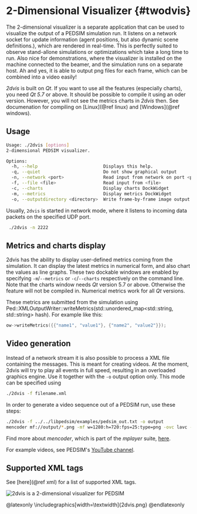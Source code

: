 2-Dimensional Visualizer {#twodvis}
========================


The 2-dimensional visualizer is a separate application that can be
used to visualize the output of a PEDSIM simulation run. It listens on
a network socket for update information (agent positions, but also
dynamic scene definitions.), which are rendered in real-time. This is
perfectly suited to observe stand-allone simulations or optimizations
which take a long time to run. Also nice for demonstrations, where the
visualizer is installed on the machine connected to the beamer, and
the simulation runs on a separate host. Ah and yes, it is able to
output png files for each frame, which can be combined into a video
easily!

_2dvis_ is built on _Qt_. If you want to use all the features (especially
charts), you need _Qt 5.7_ or above. It should be possible to compile it
using an oder version. However, you will not see the metrics charts in
_2dvis_ then. See documenation for compiling on [Linux](@ref linux) and
[Windows](@ref windows).


## Usage

~~~~ .sh
Usage: ./2dvis [options]
2-dimensional PEDSIM visualizer.

Options:
  -h, --help                         Displays this help.
  -q, --quiet                        Do not show graphical output
  -n, --network <port>               Read input from network on port <port>
  -f, --file <file>                  Read input from <file>
  -c, --charts                       Display charts DockWidget
  -m, --metrics                      Display metrics DockWidget
  -o, --outputdirectory <directory>  Write frame-by-frame image output to <directory>
~~~~

Usually, `2dvis` is started in network mode, where it listens to
incoming data packets on the specified UDP port.

~~~~ .sh
 ./2dvis -n 2222
~~~~

## Metrics and charts display

2dvis has the ability to display user-defined metrics coming from the
simulation. It can display the latest metrics in numerical form, and
also chart the values as line graphs. These two dockable windows are
enabled by specifying `-m`/`--metrics` or `-c`/`--charts` respectively
on the command line. Note that the charts window needs _Qt_ version
5.7 or above. Otherwise the feature will not be compiled in. Numerical
metrics work for all _Qt_ versions.

These metrics are submitted from the simulation using
Ped::XMLOutputWriter::writeMetrics(std::unordered_map<std::string,
std::string> hash). For example like this:

~~~~ .cpp
ow->writeMetrics({{"name1", "value1"}, {"name2", "value2"}});
~~~~


## Video generation

Instead of a network stream it is also possible to process a XML file
containing the messages. This is meant for creating videos. At the
moment, 2dvis will try to play all events in full speed, resulting in
an overloaded graphics engine. Use it together with the `-o` output
option only. This mode can be specified using

~~~~ .sh
./2dvis -f filename.xml
~~~~

In order to generate a video sequence out of a PEDSIM run, use these
steps:

~~~~ .sh
./2dvis -f ../../libpedsim/examples/pedsim_out.txt -o output
mencoder mf://output/*.png -mf w=1280:h=720:fps=25:type=png -ovc lavc -lavcopts vcodec=mpeg4:mbd=2:trell:vbitrate=6000 -oac copy -o example01.avi
~~~~

Find more about _mencoder_, which is part of the _mplayer_ suite,
[here](http://www.mplayerhq.hu/).

For example videos, see PEDSIM's [YouTube
channel](https://www.youtube.com/watch?v=CxfTYi6CgNs).

## Supported XML tags

See [here](@ref xml) for a list of supported XML tags.

![2dvis is a 2-dimensional visualizer for PEDSIM](2dvis.png)

@latexonly
\includegraphics[width=\textwidth]{2dvis.png}
@endlatexonly
